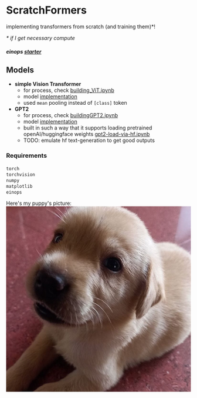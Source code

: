# ScratchFormers

implementing transformers from scratch (and training them)*!

_* if I get necessary compute_

##### einops [starter](einops.ipynb)

## Models

- **simple Vision Transformer**
  - for process, check [building_ViT.ipynb](./ViT/building_ViT.ipynb)
  - model [implementation](./ViT/vit.py)
  - used `mean` pooling instead of `[class]` token
- **GPT2**
  - for process, check [buildingGPT2.ipynb](./GPT2/buildingGPT2.ipynb)
  - model [implementation](./GPT2/gpt2.py)
  - built in such a way that it supports loading pretrained openAI/huggingface weights [gpt2-load-via-hf.ipynb](./GPT2/gpt2-load-via-hf.ipynb)
  - TODO: emulate hf text-generation to get good outputs

### Requirements
```
torch
torchvision
numpy
matplotlib
einops
```

Here's my puppy's picture:
![sumo](sumo.jpg)